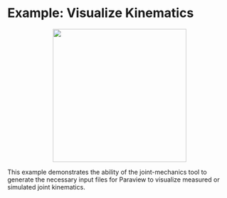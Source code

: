 # Example: Visualize Kinematics
<p align="center">
  <img src="examples/visualize_kinematics/graphics/visualize_kinematics.gif" height="300" >
</p>
This example demonstrates the ability of the joint-mechanics tool to generate the necessary input files for Paraview to visualize measured or simulated joint kinematics. 
